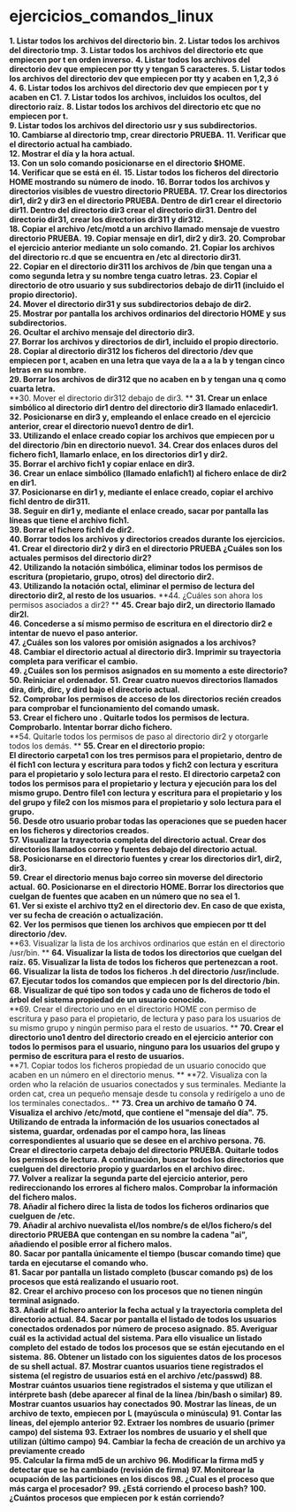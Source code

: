 # ejercicios_comandos_linux

**1. Listar todos los archivos del directorio bin.** 
**2. Listar todos los archivos del directorio tmp.**
**3. Listar todos los archivos del directorio etc que empiecen por t en orden inverso.**
**4. Listar todos los archivos del directorio dev que empiecen por tty y tengan 5 caracteres.**
**5. Listar todos los archivos del directorio dev que empiecen por tty y acaben en 1,2,3 ó 4.** 
**6. Listar todos los archivos del directorio dev que empiecen por t y acaben en C1.**
**7. Listar todos los archivos, incluidos los ocultos, del directorio raíz.** 
**8. Listar todos los archivos del directorio etc que no empiecen por t.**  
**9. Listar todos los archivos del directorio usr y sus subdirectorios.**  
**10. Cambiarse al directorio tmp, crear directorio PRUEBA.**
**11. Verificar que el directorio actual ha cambiado.**  
**12. Mostrar el día y la hora actual.**  
**13. Con un solo comando posicionarse en el directorio $HOME.**  
**14. Verificar que se está en él.** 
**15. Listar todos los ficheros del directorio HOME mostrando su número de inodo.** 
**16. Borrar todos los archivos y directorios visibles de vuestro directorio PRUEBA.**
**17. Crear los directorios dir1, dir2 y dir3 en el directorio PRUEBA. Dentro de dir1 crear el directorio dir11. Dentro del directorio dir3 crear el directorio dir31. Dentro del directorio dir31, crear los directorios dir311 y dir312.**  
**18. Copiar el archivo /etc/motd a un archivo llamado mensaje de vuestro directorio PRUEBA.** 
**19. Copiar mensaje en dir1, dir2 y dir3.**
**20. Comprobar el ejercicio anterior mediante un solo comando.**
**21. Copiar los archivos del directorio rc.d que se encuentra en /etc al directorio dir31.**  
**22. Copiar en el directorio dir311 los archivos de /bin que tengan una a como segunda letra y su nombre tenga cuatro letras.** 
**23. Copiar el directorio de otro usuario y sus subdirectorios debajo de dir11 (incluido el propio directorio).**  
**24. Mover el directorio dir31 y sus subdirectorios debajo de dir2.**  
**25. Mostrar por pantalla los archivos ordinarios del directorio HOME y sus subdirectorios.**  
**26. Ocultar el archivo mensaje del directorio dir3.**  
**27. Borrar los archivos y directorios de dir1, incluido el propio directorio.**  
**28. Copiar al directorio dir312 los ficheros del directorio /dev que empiecen por t, acaben en una letra que vaya de la a a la b y tengan cinco letras en su nombre.**  
**29. Borrar los archivos de dir312 que no acaben en b y tengan una q como cuarta letra.**  
**30. Mover el directorio dir312 debajo de dir3.  **
**31. Crear un enlace simbólico al directorio dir1 dentro del directorio dir3 llamado enlacedir1.**  
**32. Posicionarse en dir3 y, empleando el enlace creado en el ejercicio anterior, crear el directorio nuevo1 dentro de dir1.**  
**33. Utilizando el enlace creado copiar los archivos que empiecen por u del directorio /bin en directorio nuevo1.** 
**34. Crear dos enlaces duros del fichero fich1, llamarlo enlace, en los directorios dir1 y dir2.**  
**35. Borrar el archivo fich1 y copiar enlace en dir3.**  
**36. Crear un enlace simbólico (llamado enlafich1) al fichero enlace de dir2 en dir1.**  
**37. Posicionarse en dir1 y, mediante el enlace creado, copiar el archivo fichl dentro de dir311.**  
**38. Seguir en dir1 y, mediante el enlace creado, sacar por pantalla las líneas que tiene el archivo fich1.**  
**39. Borrar el fichero fich1 de dir2.**  
**40. Borrar todos los archivos y directorios creados durante los ejercicios.**
**41. Crear el directorio dir2 y dir3 en el directorio PRUEBA ¿Cuáles son los actuales permisos del directorio dir2?**  
**42. Utilizando la notación simbólica, eliminar todos los permisos de escritura (propietario, grupo, otros) del directorio dir2.**  
**43. Utilizando la notación octal, eliminar el permiso de lectura del directorio dir2, al resto de los usuarios.**
**44. ¿Cuáles son ahora los permisos asociados a dir2?  **
**45. Crear bajo dir2, un directorio llamado dir2l.**  
**46. Concederse a sí mismo permiso de escritura en el directorio dir2 e intentar de nuevo el paso anterior.**  
**47. ¿Cuáles son los valores por omisión asignados a los archivos?**  
**48. Cambiar el directorio actual al directorio dir3. Imprimir su trayectoria completa para verificar el cambio.**  
**49. ¿Cuáles son los permisos asignados en su momento a este directorio?**
**50. Reiniciar el ordenador.**
**51. Crear cuatro nuevos directorios llamados dira, dirb, dirc, y dird bajo el directorio actual.**  
**52. Comprobar los permisos de acceso de los directorios recién creados para comprobar el funcionamiento del comando umask.**  
**53. Crear el fichero uno . Quitarle todos los permisos de lectura. Comprobarlo. Intentar borrar dicho fichero.**  
**54. Quitarle todos los permisos de paso al directorio dir2 y otorgarle todos los demás. ** 
**55. Crear en el directorio propio:  
  El directorio carpeta1 con los tres permisos para el propietario, dentro de él fich1 con lectura y escritura para todos y fich2 con lectura y escritura para el propietario y solo lectura para el resto. El directorio carpeta2 con todos los permisos para el propietario y lectura y ejecución para los del mismo grupo. Dentro file1 con lectura y escritura para el propietario y los del grupo y file2 con los mismos para el propietario y solo lectura para el grupo.**  
**56. Desde otro usuario probar todas las operaciones que se pueden hacer en los ficheros y directorios creados.**  
**57. Visualizar la trayectoria completa del directorio actual. Crear dos directorios llamados correo y fuentes debajo del directorio actual.**  
**58. Posicionarse en el directorio fuentes y crear los directorios dir1, dir2, dir3.**  
**59. Crear el directorio menus bajo correo sin moverse del directorio actual.**
**60. Posicionarse en el directorio HOME. Borrar los directorios que cuelgan de fuentes que acaben en un número que no sea el 1.**  
**61. Ver si existe el archivo tty2 en el directorio dev. En caso de que exista, ver su fecha de creación o actualización.**  
**62. Ver los permisos que tienen los archivos que empiecen por tt del directorio /dev.**  
**63. Visualizar la lista de los archivos ordinarios que están en el directorio /usr/bin. ** 
**64. Visualizar la lista de todos los directorios que cuelgan del raíz.**
**65. Visualizar la lista de todos los ficheros que pertenezcan a root.**
**66. Visualizar la lista de todos los ficheros .h del directorio /usr/include.**  
**67. Ejecutar todos los comandos que empiecen por ls del directorio /bin.**
**68. Visualizar de qué tipo son todos y cada uno de ficheros de todo el árbol del sistema propiedad de un usuario conocido.**  
**69. Crear el directorio uno en el directorio HOME con permiso de escritura y paso para el propietario, de lectura y paso para los usuarios de su mismo grupo y ningún permiso para el resto de usuarios.  **
**70. Crear el directorio uno1 dentro del directorio creado en el ejercicio anterior con todos lo permisos para el usuario, ninguno para los usuarios del grupo y permiso de escritura para el resto de usuarios.**  
**71. Copiar todos los ficheros propiedad de un usuario conocido que acaben en un número en el directorio menus. ** 
**72. Visualiza con la orden who la relación de usuarios conectados y sus terminales. Mediante la orden cat, crea un pequeño mensaje desde tu consola y redirígelo a uno de los terminales conectados.. **
**73. Crea un archivo de tamaño 0**
**74. Visualiza el archivo /etc/motd, que contiene el "mensaje del día".**
**75. Utilizando de entrada la información de los usuarios conectados al sistema, guardar, ordenadas por el campo hora, las líneas correspondientes al usuario que se desee en el archivo persona.**
**76. Crear el directorio carpeta debajo del directorio PRUEBA. Quitarle todos los permisos de lectura. A continuación, buscar todos los directorios que cuelguen del directorio propio y guardarlos en el archivo direc.**  
**77. Volver a realizar la segunda parte del ejercicio anterior, pero redireccionando los errores al fichero malos. Comprobar la información del fichero malos.**  
**78. Añadir al fichero direc la lista de todos los ficheros ordinarios que cuelguen de /etc.**  
**79. Añadir al archivo nuevalista el/los nombre/s de el/los fichero/s del directorio PRUEBA que contengan en su nombre la cadena "ai", añadiendo el posible error al fichero malos.**  
**80. Sacar por pantalla únicamente el tiempo (buscar comando time) que tarda en ejecutarse el comando who.**  
**81. Sacar por pantalla un listado completo (buscar comando ps) de los procesos que está realizando el usuario root.**  
**82. Crear el archivo proceso con los procesos que no tienen ningún terminal asignado.**  
**83. Añadir al fichero anterior la fecha actual y la trayectoria completa del directorio actual.**
**84. Sacar por pantalla el listado de todos los usuarios conectados ordenados por número de proceso asignado.** 
**85. Averiguar cuál es la actividad actual del sistema. Para ello visualice un listado completo del estado de todos los procesos que se están ejecutando en el sistema.**
**86. Obtener un listado con los siguientes datos de los procesos de su shell actual.**
**87. Mostrar cuantos usuarios tiene registrados el sistema (el registro de usuarios está en el archivo /etc/passwd)** 
**88. Mostrar cuántos usuarios tiene registrados el sistema y que utilizan el intérprete bash (debe aparecer al final de la línea /bin/bash o similar)**
**89. Mostrar cuantos usuarios hay conectados** 
**90. Mostrar las líneas, de un archivo de texto, empiecen por L (mayúscula o minúscula)**
**91. Contar las líneas, del ejemplo anterior**
**92. Extraer los nombres de usuario (primer campo) del sistema**
**93. Extraer los nombres de usuario y el shell que utilizan (último campo)**
**94. Cambiar la fecha de creación de un archivo ya previamente creado**  
**95. Calcular la firma md5 de un archivo**
**96. Modificar la firma md5 y detectar que se ha cambiado (revisión de firma)**
**97. Monitorear la ocupación de las particiones en los discos**
**98. ¿Cual es el proceso que más carga el procesador?**
**99. ¿Está corriendo el proceso bash?**
**100. ¿Cuántos procesos que empiecen por k están corriendo?**

